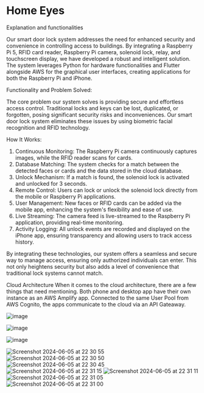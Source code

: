 # Home Eyes

Explanation and functionalities

Our smart door lock system addresses the need for enhanced security and convenience in controlling access to buildings. By integrating a Raspberry Pi 5, RFID card reader, Raspberry Pi camera, solenoid lock, relay, and touchscreen display, we have developed a robust and intelligent solution. The system leverages Python for hardware functionalities and Flutter alongside AWS for the graphical user interfaces, creating applications for both the Raspberry Pi and iPhone.

Functionality and Problem Solved:

The core problem our system solves is providing secure and effortless access control. Traditional locks and keys can be lost, duplicated, or forgotten, posing significant security risks and inconveniences. Our smart door lock system eliminates these issues by using biometric facial recognition and RFID technology.

How It Works:

1.	Continuous Monitoring: The Raspberry Pi camera continuously captures images, while the RFID reader scans for cards.
2.	Database Matching: The system checks for a match between the detected faces or cards and the data stored in the cloud database.
3.	Unlock Mechanism: If a match is found, the solenoid lock is activated and unlocked for 3 seconds.
4.	Remote Control: Users can lock or unlock the solenoid lock directly from the mobile or Raspberry Pi applications.
5.	User Management: New faces or RFID cards can be added via the mobile app, enhancing the system's flexibility and ease of use.
6.	Live Streaming: The camera feed is live-streamed to the Raspberry Pi application, providing real-time monitoring.
7.	Activity Logging: All unlock events are recorded and displayed on the iPhone app, ensuring transparency and allowing users to track access history.

By integrating these technologies, our system offers a seamless and secure way to manage access, ensuring only authorized individuals can enter. This not only heightens security but also adds a level of convenience that traditional lock systems cannot match.


Cloud Architecture
	When it comes to the cloud architecture, there are a few things that need mentioning. Both phone and desktop app have their own instance as an AWS Amplify app. Connected to the same User Pool from AWS Cognito, the apps communicate to the cloud via an API Gateaway.
 
 

![image](https://github.com/anisiaap/home_eyes/assets/93073444/f4a08be7-3210-46ba-a860-665fe729ef70)


     

![image](https://github.com/anisiaap/home_eyes/assets/93073444/75f2bdda-1684-4c8e-aefe-3e2017c92b14)

![image](https://github.com/anisiaap/home_eyes/assets/93073444/01f60dcd-eb89-4792-8af0-3db1897c6b4b)






![Screenshot 2024-06-05 at 22 30 55](https://github.com/anisiaap/home_eyes/assets/93073444/6b8f35e9-60e4-45d2-8956-baf03e257f0d)
![Screenshot 2024-06-05 at 22 30 50](https://github.com/anisiaap/home_eyes/assets/93073444/91a28d15-f59f-48a0-abd6-57bc4567bbf0)
![Screenshot 2024-06-05 at 22 30 45](https://github.com/anisiaap/home_eyes/assets/93073444/c2190bce-d1db-4956-8250-1cb3b82b7bf1)
![Screenshot 2024-06-05 at 22 31 15](https://github.com/anisiaap/home_eyes/assets/93073444/9052a1d9-43fb-4077-8ed9-e88a34a8d59b)
![Screenshot 2024-06-05 at 22 31 11](https://github.com/anisiaap/home_eyes/assets/93073444/49fb3982-e13b-442c-ba3e-beb5714917c2)
![Screenshot 2024-06-05 at 22 31 05](https://github.com/anisiaap/home_eyes/assets/93073444/93c459db-3753-4164-bffe-7c0e8bd9a66c)
![Screenshot 2024-06-05 at 22 31 00](https://github.com/anisiaap/home_eyes/assets/93073444/363f5093-d1a4-4aef-a24c-03a10cea651f)
